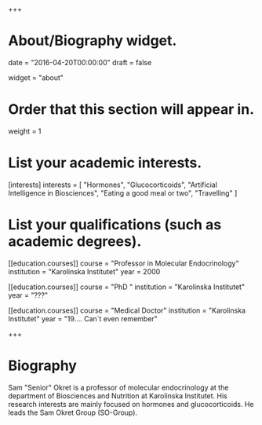 +++
# About/Biography widget.

date = "2016-04-20T00:00:00"
draft = false

widget = "about"

# Order that this section will appear in.
weight = 1

# List your academic interests.
[interests]
  interests = [
    "Hormones",
    "Glucocorticoids", 
    "Artificial Intelligence in Biosciences",
    "Eating a good meal or two",
    "Travelling"
  ]

# List your qualifications (such as academic degrees).
[[education.courses]]
  course = "Professor in Molecular Endocrinology"
  institution = "Karolinska Institutet"
  year = 2000

[[education.courses]]
  course = "PhD "
  institution = "Karolinska Institutet"
  year = "???"

[[education.courses]]
  course = "Medical Doctor"
  institution = "Karolinska Institutet"
  year = "19.... Can´t even remember"
 
+++


# Biography

Sam "Senior" Okret is a professor of molecular endocrinology at the department of Biosciences and Nutrition at Karolinska Institutet. His research interests are mainly focused on hormones and glucocorticoids. He leads the Sam Okret Group (SO-Group).


<!-- include distributed robotics, mobile computing and programmable matter. She leads the Robotic Neurobiology group, which develops self-reconfiguring robots, systems of self-organizing robots, and mobile sensor networks.

Lorem ipsum dolor sit amet, consectetur adipiscing elit. Sed neque elit, tristique placerat feugiat ac, facilisis vitae arcu. Proin eget egestas augue. Praesent ut sem nec arcu pellentesque aliquet. Duis dapibus diam vel metus tempus vulputate. 
 -->